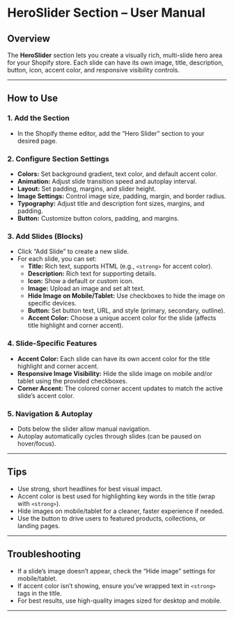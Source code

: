 # HeroSlider Section – User Manual

## Overview
The **HeroSlider** section lets you create a visually rich, multi-slide hero area for your Shopify store. Each slide can have its own image, title, description, button, icon, accent color, and responsive visibility controls.

---

## How to Use

### 1. Add the Section
- In the Shopify theme editor, add the “Hero Slider” section to your desired page.

### 2. Configure Section Settings
- **Colors:** Set background gradient, text color, and default accent color.
- **Animation:** Adjust slide transition speed and autoplay interval.
- **Layout:** Set padding, margins, and slider height.
- **Image Settings:** Control image size, padding, margin, and border radius.
- **Typography:** Adjust title and description font sizes, margins, and padding.
- **Button:** Customize button colors, padding, and margins.

### 3. Add Slides (Blocks)
- Click “Add Slide” to create a new slide.
- For each slide, you can set:
  - **Title:** Rich text, supports HTML (e.g., `<strong>` for accent color).
  - **Description:** Rich text for supporting details.
  - **Icon:** Show a default or custom icon.
  - **Image:** Upload an image and set alt text.
  - **Hide Image on Mobile/Tablet:** Use checkboxes to hide the image on specific devices.
  - **Button:** Set button text, URL, and style (primary, secondary, outline).
  - **Accent Color:** Choose a unique accent color for the slide (affects title highlight and corner accent).

### 4. Slide-Specific Features
- **Accent Color:** Each slide can have its own accent color for the title highlight and corner accent.
- **Responsive Image Visibility:** Hide the slide image on mobile and/or tablet using the provided checkboxes.
- **Corner Accent:** The colored corner accent updates to match the active slide’s accent color.

### 5. Navigation & Autoplay
- Dots below the slider allow manual navigation.
- Autoplay automatically cycles through slides (can be paused on hover/focus).

---

## Tips
- Use strong, short headlines for best visual impact.
- Accent color is best used for highlighting key words in the title (wrap with `<strong>`).
- Hide images on mobile/tablet for a cleaner, faster experience if needed.
- Use the button to drive users to featured products, collections, or landing pages.

---

## Troubleshooting
- If a slide’s image doesn’t appear, check the “Hide image” settings for mobile/tablet.
- If accent color isn’t showing, ensure you’ve wrapped text in `<strong>` tags in the title.
- For best results, use high-quality images sized for desktop and mobile.

---
